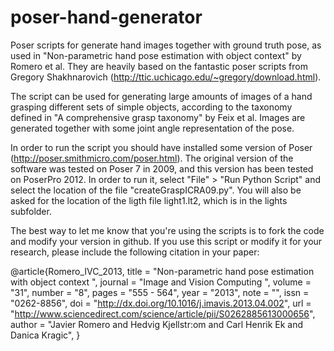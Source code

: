poser-hand-generator
====================

Poser scripts for generate hand images together with ground truth pose, as used in "Non-parametric hand pose estimation with object context" by Romero et al. They are heavily based on the fantastic poser scripts from Gregory Shakhnarovich (http://ttic.uchicago.edu/~gregory/download.html).

The script can be used for generating large amounts of images of a hand grasping different sets of simple objects, according to the taxonomy defined in "A comprehensive grasp taxonomy" by Feix et al. Images are generated together with some joint angle representation of the pose.

In order to run the script you should have installed some version of Poser (http://poser.smithmicro.com/poser.html). The original version of the software was tested on Poser 7 in 2009, and this version has been tested on PoserPro 2012. In order to run it, select "File" > "Run Python Script" and select the location of the file "createGraspICRA09.py". You will also be asked for the location of the ligth file light1.lt2, which is in the lights subfolder.

The best way to let me know that you're using the scripts is to fork the code and modify your version in github. If you use this script or modify it for your research, please include the following citation in your paper:

@article{Romero_IVC_2013,
title = "Non-parametric hand pose estimation with object context ",
journal = "Image and Vision Computing ",
volume = "31",
number = "8",
pages = "555 - 564",
year = "2013",
note = "",
issn = "0262-8856",
doi = "http://dx.doi.org/10.1016/j.imavis.2013.04.002",
url = "http://www.sciencedirect.com/science/article/pii/S0262885613000656",
author = "Javier Romero and Hedvig Kjellstr\:om and Carl Henrik Ek and Danica Kragic",
}
